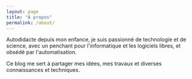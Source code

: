 ```yaml
---
layout: page
title: "À propos"
permalink: /about/
---
```

Autodidacte depuis mon enfance, je suis passionné de technologie et de science, avec un penchant pour l'informatique et les logiciels libres, et obsédé par l'automatisation.

Ce blog me sert à partager mes idées, mes travaux et diverses connaissances et techniques.
